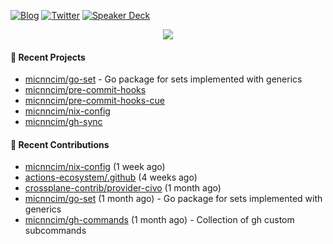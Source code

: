 [![Blog](https://img.shields.io/badge/Blog-0?style=flat-square&logo=gatsby&color=181717&logoColor=white)](https://micnncim.com)
[![Twitter](https://img.shields.io/badge/Twitter-0?style=flat-square&logo=twitter&color=1DA1F2&logoColor=white)](https://twitter.com/micnncim)
[![Speaker Deck](https://img.shields.io/badge/Speaker_Deck-0?style=flat-square&logo=speaker-deck&color=009287&logoColor=white)](https://speakerdeck.com/micnncim)

<p align="center">
<img src="https://github-readme-stats.vercel.app/api?username=micnncim&show_icons=true&count_private=true" />
</p>

#### 🍎 Recent Projects

- [micnncim/go-set](https://github.com/micnncim/go-set) - Go package for sets implemented with generics
- [micnncim/pre-commit-hooks](https://github.com/micnncim/pre-commit-hooks)
- [micnncim/pre-commit-hooks-cue](https://github.com/micnncim/pre-commit-hooks-cue)
- [micnncim/nix-config](https://github.com/micnncim/nix-config)
- [micnncim/gh-sync](https://github.com/micnncim/gh-sync)

#### 🌱 Recent Contributions

- [micnncim/nix-config](https://github.com/micnncim/nix-config) (1 week ago)
- [actions-ecosystem/.github](https://github.com/actions-ecosystem/.github) (4 weeks ago)
- [crossplane-contrib/provider-civo](https://github.com/crossplane-contrib/provider-civo) (1 month ago)
- [micnncim/go-set](https://github.com/micnncim/go-set) (1 month ago) - Go package for sets implemented with generics
- [micnncim/gh-commands](https://github.com/micnncim/gh-commands) (1 month ago) - Collection of gh custom subcommands
